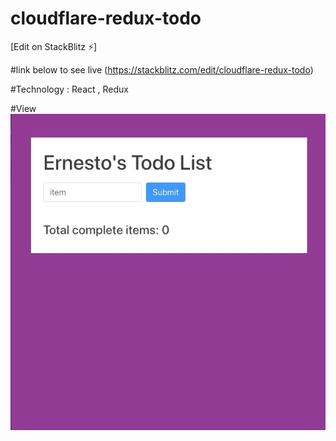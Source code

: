 # cloudflare-redux-todo

[Edit on StackBlitz ⚡️]

#link below to see live 
(https://stackblitz.com/edit/cloudflare-redux-todo)

#Technology 
: React , Redux 

#View
![](./public/redux-todo.gif)
